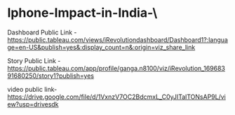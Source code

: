 # Iphone-Impact-in-India-\

Dashboard Public Link - https://public.tableau.com/views/iRevolutiondashboard/Dashboard1?:language=en-US&publish=yes&:display_count=n&:origin=viz_share_link

Story Public Link - https://public.tableau.com/app/profile/ganga.n8100/viz/iRevolution_16968391680250/story1?publish=yes

video public link-https://drive.google.com/file/d/1VxnzV7OC2BdcmxL_C0yJITalTONsAP9L/view?usp=drivesdk
